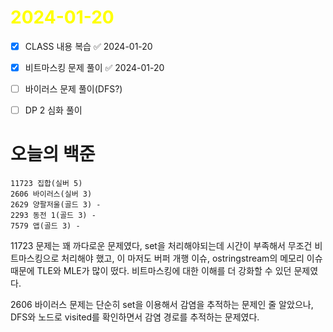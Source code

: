 # <span style="color:yellow">2024-01-20</span>

- [x] CLASS 내용 복습 ✅ 2024-01-20
- [x] 비트마스킹 문제 풀이 ✅ 2024-01-20
- [ ] 바이러스 문제 풀이(DFS?)
- [ ] DP 2 심화 풀이


# 오늘의 백준
```
11723 집합(실버 5)
2606 바이러스(실버 3)
2629 양팔저울(골드 3) -
2293 동전 1(골드 3) -
7579 앱(골드 3) -
```

11723 문제는 꽤 까다로운 문제였다, set을 처리해야되는데 시간이 부족해서 무조건 비트마스킹으로 처리해야 했고, 이 마저도 버퍼 개행 이슈, ostringstream의 메모리 이슈때문에 TLE와 MLE가 많이 떴다.
비트마스킹에 대한 이해를 더 강화할 수 있던 문제였다.

2606 바이러스 문제는 단순히 set을 이용해서 감염을 추적하는 문제인 줄 알았으나, DFS와 노드로 visited를 확인하면서 감염 경로를 추적하는 문제였다.





